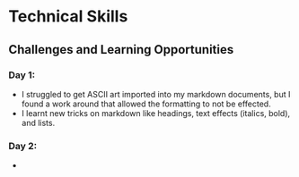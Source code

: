 # Technical Skills
## Challenges and Learning Opportunities
### Day 1:
- I struggled to get ASCII art imported into my markdown documents, but I found a work around that allowed the formatting to not be effected.
- I learnt new tricks on markdown like headings, text effects (italics, bold), and lists. 
### Day 2: 
- 